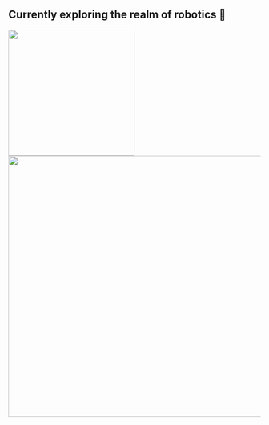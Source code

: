 ## Currently exploring the realm of robotics :robot:

<p>
     <img width="252" src="http://github-profile-summary-cards.vercel.app/api/cards/repos-per-language?username=anhquan18&theme=zenburn">
     <img width="522" src="http://github-profile-summary-cards.vercel.app/api/cards/profile-details?username=anhquan18&theme=zenburn"> 
<p/>

<!--
**anhquan18/anhquan18** is a ✨ _special_ ✨ repository because its `README.md` (this file) appears on your GitHub profile.

Here are some ideas to get you started:

- 🔭 I’m currently working on ...
- 🌱 I’m currently learning ...
- 👯 I’m looking to collaborate on ...
- 🤔 I’m looking for help with ...
- 💬 Ask me about ...
- 📫 How to reach me: ...
- 😄 Pronouns: ...
- ⚡ Fun fact: ...
-->
